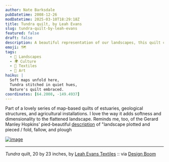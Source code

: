 ```yaml
---
author: Nate Barksdale
pubDatetime: 2008-12-26
modDatetime: 2025-03-10T18:29:18Z
title: Tundra quilt, by Leah Evans
slug: tundra-quilt-by-leah-evans
featured: false
draft: false
description: A beautiful representation of our landscapes, this quilt captures the essence of estuaries and agricultural fields, reminiscent of Gerard Manley Hopkins' vivid imagery.
emoji: 🗺️
tags:
  - 🌳 Landscapes
  - 🌍 Culture
  - 🧵 Textiles
  - 🎨 Art
haiku: |
  Soft maps unfold here,  
  Tundra stitched in quiet hues,  
  Nature's quilt embraced.
coordinates: [64.2008, -149.4937]
---
```


Part of a lovely series of map-based quilts of estuaries, geological structures, and agricultural installations. I love the way it adds softness and dimensionality to the flattened landscape. Reminds me, too, of the Gerard Manley Hopkins' pied-beautiful [description](http://www.bartleby.com/122/13.html) of "landscape plotted and pieced / fold, fallow, and plough

[![image](http://culture-making.com/media/tundra.jpg)](http://leahevanstextiles.com/)

---

_Tundra_ quilt, 20 by 23 inches, by [Leah Evans Textiles](http://leahevanstextiles.com/) :: via [Design Boom](http://www.designboom.com/weblog/cat/10/view/4899/map-quilts-by-leah-evans.html)
